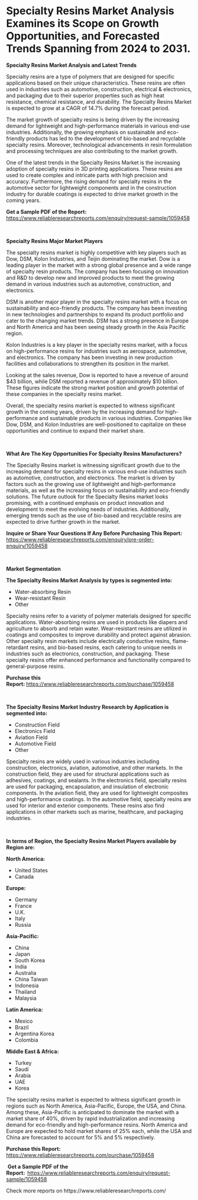 <p><h1>Specialty Resins Market Analysis Examines its Scope on Growth Opportunities, and Forecasted Trends Spanning from 2024 to 2031.</h1></p><p><strong>Specialty Resins Market Analysis and Latest Trends</strong></p>
<p><p>Specialty resins are a type of polymers that are designed for specific applications based on their unique characteristics. These resins are often used in industries such as automotive, construction, electrical & electronics, and packaging due to their superior properties such as high heat resistance, chemical resistance, and durability. The Specialty Resins Market is expected to grow at a CAGR of 14.7% during the forecast period.</p><p>The market growth of specialty resins is being driven by the increasing demand for lightweight and high-performance materials in various end-use industries. Additionally, the growing emphasis on sustainable and eco-friendly products has led to the development of bio-based and recyclable specialty resins. Moreover, technological advancements in resin formulation and processing techniques are also contributing to the market growth.</p><p>One of the latest trends in the Specialty Resins Market is the increasing adoption of specialty resins in 3D printing applications. These resins are used to create complex and intricate parts with high precision and accuracy. Furthermore, the rising demand for specialty resins in the automotive sector for lightweight components and in the construction industry for durable coatings is expected to drive market growth in the coming years.</p></p>
<p><strong>Get a Sample PDF of the Report:&nbsp;</strong> <a href="https://www.reliableresearchreports.com/enquiry/request-sample/1059458">https://www.reliableresearchreports.com/enquiry/request-sample/1059458</a></p>
<p>&nbsp;</p>
<p><strong>Specialty Resins Major Market Players</strong></p>
<p><p>The specialty resins market is highly competitive with key players such as Dow, DSM, Kolon Industries, and Teijin dominating the market. Dow is a leading player in the market with a strong global presence and a wide range of specialty resin products. The company has been focusing on innovation and R&D to develop new and improved products to meet the growing demand in various industries such as automotive, construction, and electronics.</p><p>DSM is another major player in the specialty resins market with a focus on sustainability and eco-friendly products. The company has been investing in new technologies and partnerships to expand its product portfolio and cater to the changing market trends. DSM has a strong presence in Europe and North America and has been seeing steady growth in the Asia Pacific region.</p><p>Kolon Industries is a key player in the specialty resins market, with a focus on high-performance resins for industries such as aerospace, automotive, and electronics. The company has been investing in new production facilities and collaborations to strengthen its position in the market.</p><p>Looking at the sales revenue, Dow is reported to have a revenue of around $43 billion, while DSM reported a revenue of approximately $10 billion. These figures indicate the strong market position and growth potential of these companies in the specialty resins market.</p><p>Overall, the specialty resins market is expected to witness significant growth in the coming years, driven by the increasing demand for high-performance and sustainable products in various industries. Companies like Dow, DSM, and Kolon Industries are well-positioned to capitalize on these opportunities and continue to expand their market share.</p></p>
<p>&nbsp;</p>
<p><strong>What Are The Key Opportunities For Specialty Resins Manufacturers?</strong></p>
<p><p>The Specialty Resins market is witnessing significant growth due to the increasing demand for specialty resins in various end-use industries such as automotive, construction, and electronics. The market is driven by factors such as the growing use of lightweight and high-performance materials, as well as the increasing focus on sustainability and eco-friendly solutions. The future outlook for the Specialty Resins market looks promising, with a continued emphasis on product innovation and development to meet the evolving needs of industries. Additionally, emerging trends such as the use of bio-based and recyclable resins are expected to drive further growth in the market.</p></p>
<p><strong>Inquire or Share Your Questions If Any Before Purchasing This Report:</strong> <a href="https://www.reliableresearchreports.com/enquiry/pre-order-enquiry/1059458">https://www.reliableresearchreports.com/enquiry/pre-order-enquiry/1059458</a></p>
<p>&nbsp;</p>
<p><strong>Market Segmentation</strong></p>
<p><strong>The Specialty Resins Market Analysis by types is segmented into:</strong></p>
<p><ul><li>Water-absorbing Resin</li><li>Wear-resistant Resin</li><li>Other</li></ul></p>
<p><p>Specialty resins refer to a variety of polymer materials designed for specific applications. Water-absorbing resins are used in products like diapers and agriculture to absorb and retain water. Wear-resistant resins are utilized in coatings and composites to improve durability and protect against abrasion. Other specialty resin markets include electrically conductive resins, flame-retardant resins, and bio-based resins, each catering to unique needs in industries such as electronics, construction, and packaging. These specialty resins offer enhanced performance and functionality compared to general-purpose resins.</p></p>
<p><strong>Purchase this Report:&nbsp;</strong><a href="https://www.reliableresearchreports.com/purchase/1059458">https://www.reliableresearchreports.com/purchase/1059458</a></p>
<p>&nbsp;</p>
<p><strong>The Specialty Resins Market Industry Research by Application is segmented into:</strong></p>
<p><ul><li>Construction Field</li><li>Electronics Field</li><li>Aviation Field</li><li>Automotive Field</li><li>Other</li></ul></p>
<p><p>Specialty resins are widely used in various industries including construction, electronics, aviation, automotive, and other markets. In the construction field, they are used for structural applications such as adhesives, coatings, and sealants. In the electronics field, specialty resins are used for packaging, encapsulation, and insulation of electronic components. In the aviation field, they are used for lightweight composites and high-performance coatings. In the automotive field, specialty resins are used for interior and exterior components. These resins also find applications in other markets such as marine, healthcare, and packaging industries.</p></p>
<p>&nbsp;</p>
<p><strong>In terms of Region, the Specialty Resins Market Players available by Region are:</strong></p>
<p>
    <p> <strong> North America: </strong>
        <ul>
            <li>United States</li>
            <li>Canada</li>
        </ul>
        </p> 
    <p> <strong> Europe: </strong>
        <ul>
            <li>Germany</li>
            <li>France</li>
            <li>U.K.</li>
            <li>Italy</li>
            <li>Russia</li>
        </ul>
        </p> 
    <p> <strong> Asia-Pacific: </strong>
        <ul>
            <li>China</li>
            <li>Japan</li>
            <li>South Korea</li>
            <li>India</li>
            <li>Australia</li>
            <li>China Taiwan</li>
            <li>Indonesia</li>
            <li>Thailand</li>
            <li>Malaysia</li>
        </ul>
        </p> 
    <p> <strong> Latin America: </strong>
        <ul>
            <li>Mexico</li>
            <li>Brazil</li>
            <li>Argentina Korea</li>
            <li>Colombia</li>
        </ul>
        </p> 
    <p> <strong> Middle East & Africa: </strong>
        <ul>
            <li>Turkey</li>
            <li>Saudi</li>
            <li>Arabia</li>
            <li>UAE</li>
            <li>Korea</li>
        </ul>
    </p>
    </p>
<p><p>The specialty resins market is expected to witness significant growth in regions such as North America, Asia-Pacific, Europe, the USA, and China. Among these, Asia-Pacific is anticipated to dominate the market with a market share of 40%, driven by rapid industrialization and increasing demand for eco-friendly and high-performance resins. North America and Europe are expected to hold market shares of 25% each, while the USA and China are forecasted to account for 5% and 5% respectively.</p></p>
<p><strong>Purchase this Report: </strong><a href="https://www.reliableresearchreports.com/purchase/1059458">https://www.reliableresearchreports.com/purchase/1059458</a></p>
<p>&nbsp;<strong>Get a Sample PDF of the Report:&nbsp;&nbsp;</strong><a href="https://www.reliableresearchreports.com/enquiry/request-sample/1059458">https://www.reliableresearchreports.com/enquiry/request-sample/1059458</a></p>
<p><strong></strong></p>
<p>Check more reports on https://www.reliableresearchreports.com/</p>